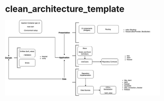 # clean_architecture_template

<p align="center">
<img src="https://raw.githubusercontent.com/EagleDev-io/flutter_clean_architecture/master/flutter_architecture.png">
</p>
